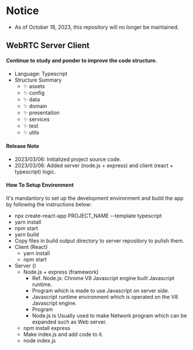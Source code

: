 # Notice
- As of October 18, 2023, this repository will no longer be maintained.

## WebRTC Server Client

#### Continue to study and ponder to improve the code structure.

- Language: Typescript
- Structure Summary
  - ✨ assets
  - ✨ config
  - ✨ data
  - ✨ domain
  - ✨ presentation
  - ✨ services
  - ✨ test
  - ✨ utils

#### Release Note

- 2023/03/06: Initialized project source code.
- 2023/03/06: Added server (node.js + express) and client (react + typescript) logic.

#### How To Setup Environment

It's mandantory to set up the development environment and build the app by following the instructions below:

- npx create-react-app PROJECT_NAME --template typescript
- yarn install
- npm start
- yarn build
- Copy files in build output directory to server repository to pulish them.
- Client (React)
  - yarn install
  - npm start
- Server ()
  - Node.js + express (framework)
    - Ref. Node.js: Chrome V8 Javascript engine built Javascript runtime.
    - Program which is made to use Javascript on server side.
    - Javascript runtime environment which is operated on the V8 Javascript engine.
    - Program
    - Node.js is Usually used to make Network program which can be expanded such as Web server.
  - npm install express
  - Make index.js and add code to it.
  - node index.js